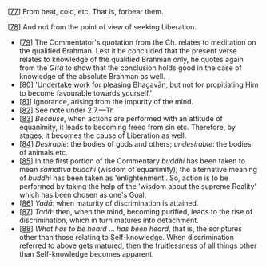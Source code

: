 [[77](#page--1-0)] From heat, cold, etc. That is, forbear them.

[[78](#page--1-1)] And not from the point of view of seeking Liberation.

- [[79](#page--1-2)] The Commentator's quotation from the Ch. relates to meditation on the qualified Brahman. Lest it be concluded that the present verse relates to knowledge of the qualified Brahman only, he quotes again from the *Gītā* to show that the conclusion holds good in the case of knowledge of the absolute Brahman as well.
- [[80](#page--1-3)] 'Undertake work for pleasing Bhagavān, but not for propitiating Him to become favourable towards yourself.'
- [[81](#page--1-4)] Ignorance, arising from the impurity of the mind.
- [[82](#page--1-5)] See note under 2.7.—Tr.
- [[83](#page--1-6)] *Because*, when actions are performed with an attitude of equanimity, it leads to becoming freed from sin etc. Therefore, by stages, it becomes the cause of Liberation as well.
- [[84](#page--1-7)] *Desirable*: the bodies of gods and others; *undesirable*: the bodies of animals etc.
- [[85](#page--1-8)] In the first portion of the Commentary *buddhi* has been taken to mean *samattva buddhi* (wisdom of equanimity); the alternative meaning of *buddhi* has been taken as 'enlightenment'. So, action is to be performed by taking the help of the 'wisdom about the supreme Reality' which has been chosen as one's Goal.
- [[86](#page--1-9)] *Yadā*: when maturity of discrimination is attained.
- [[87](#page--1-10)] *Tadā*: then, when the mind, becoming purified, leads to the rise of discrimination, which in turn matures into detachment.
- [[88](#page--1-11)] *What has to be heard* ... *has been heard*, that is, the scriptures other than those relating to Self-knowledge. When discrimination referred to above gets matured, then the fruitlessness of all things other than Self-knowledge becomes apparent.
